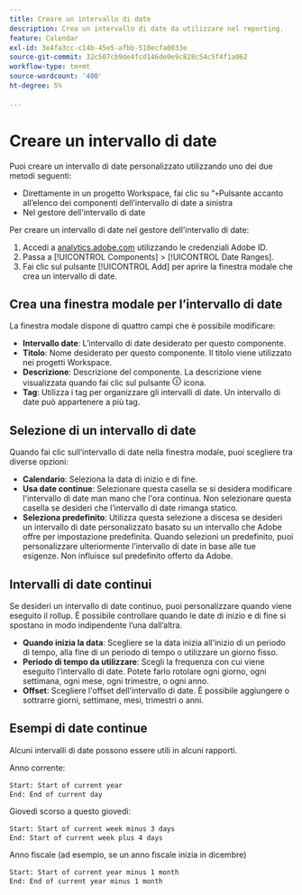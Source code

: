 ```yaml
---
title: Creare un intervallo di date
description: Crea un intervallo di date da utilizzare nel reporting.
feature: Calendar
exl-id: 3e4fa3cc-c14b-45e5-afbb-518ecfa0033e
source-git-commit: 32c507cb9de4fcd146de0e9c828c54c5f4f1a062
workflow-type: tm+mt
source-wordcount: '400'
ht-degree: 5%

---
```


# Creare un intervallo di date

Puoi creare un intervallo di date personalizzato utilizzando uno dei due metodi seguenti:

* Direttamente in un progetto Workspace, fai clic su &quot;`+`Pulsante accanto all’elenco dei componenti dell’intervallo di date a sinistra
* Nel gestore dell&#39;intervallo di date

Per creare un intervallo di date nel gestore dell’intervallo di date:

1. Accedi a [analytics.adobe.com](https://analytics.adobe.com) utilizzando le credenziali Adobe ID.
1. Passa a [!UICONTROL Components] > [!UICONTROL Date Ranges].
1. Fai clic sul pulsante [!UICONTROL Add] per aprire la finestra modale che crea un intervallo di date.

## Crea una finestra modale per l’intervallo di date

La finestra modale dispone di quattro campi che è possibile modificare:

* **Intervallo date**: L’intervallo di date desiderato per questo componente.
* **Titolo**: Nome desiderato per questo componente. Il titolo viene utilizzato nei progetti Workspace.
* **Descrizione**: Descrizione del componente. La descrizione viene visualizzata quando fai clic sul pulsante ![i](../assets/i.png) icona.
* **Tag**: Utilizza i tag per organizzare gli intervalli di date. Un intervallo di date può appartenere a più tag.

## Selezione di un intervallo di date

Quando fai clic sull’intervallo di date nella finestra modale, puoi scegliere tra diverse opzioni:

* **Calendario**: Seleziona la data di inizio e di fine.
* **Usa date continue**: Selezionare questa casella se si desidera modificare l&#39;intervallo di date man mano che l&#39;ora continua. Non selezionare questa casella se desideri che l’intervallo di date rimanga statico.
* **Seleziona predefinito**: Utilizza questa selezione a discesa se desideri un intervallo di date personalizzato basato su un intervallo che Adobe offre per impostazione predefinita. Quando selezioni un predefinito, puoi personalizzare ulteriormente l’intervallo di date in base alle tue esigenze. Non influisce sul predefinito offerto da Adobe.

## Intervalli di date continui

Se desideri un intervallo di date continuo, puoi personalizzare quando viene eseguito il rollup. È possibile controllare quando le date di inizio e di fine si spostano in modo indipendente l’una dall’altra.

* **Quando inizia la data**: Scegliere se la data inizia all&#39;inizio di un periodo di tempo, alla fine di un periodo di tempo o utilizzare un giorno fisso.
* **Periodo di tempo da utilizzare**: Scegli la frequenza con cui viene eseguito l’intervallo di date. Potete farlo rotolare ogni giorno, ogni settimana, ogni mese, ogni trimestre, o ogni anno.
* **Offset**: Scegliere l&#39;offset dell&#39;intervallo di date. È possibile aggiungere o sottrarre giorni, settimane, mesi, trimestri o anni.

## Esempi di date continue

Alcuni intervalli di date possono essere utili in alcuni rapporti.

Anno corrente:

```text
Start: Start of current year
End: End of current day
```

Giovedì scorso a questo giovedì:

```text
Start: Start of current week minus 3 days
End: Start of current week plus 4 days
```

Anno fiscale (ad esempio, se un anno fiscale inizia in dicembre)

```text
Start: Start of current year minus 1 month
End: End of current year minus 1 month
```
